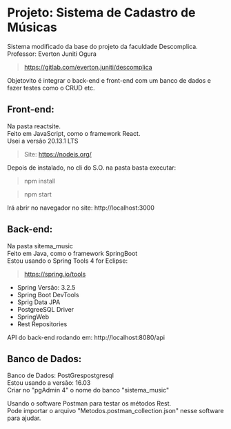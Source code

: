 # Projeto: Sistema de Cadastro de Músicas

Sistema modificado da base do projeto da faculdade Descomplica.\
Professor: Everton Juniti Ogura
> https://gitlab.com/everton.juniti/descomplica

Objetovito é integrar o back-end e front-end com um banco de dados e fazer testes como o CRUD etc.

## Front-end:
Na pasta reactsite.\
Feito em JavaScript, como o framework React.\
Usei a versão 20.13.1 LTS
> Site: https://nodejs.org/

Depois de instalado, no cli do S.O. na pasta basta executar:
> npm install

> npm start

Irá abrir no navegador no site: http://localhost:3000

## Back-end:
Na pasta sitema_music\
Feito em Java, como o framework SpringBoot\
Estou usando o Spring Tools 4 for Eclipse:
> https://spring.io/tools

- Spring Versão: 3.2.5
- Spring Boot DevTools
- Sprig Data JPA
- PostgreeSQL Driver
- SpringWeb
- Rest Repositories

API do back-end rodando em: http://localhost:8080/api


## Banco de Dados:
Banco de Dados: PostGrespostgresql\
Estou usando a versão: 16.03\
Criar no "pgAdmin 4" o nome do banco "sistema_music" <br />

Usando o software Postman para testar os métodos Rest.\
Pode importar o arquivo "Metodos.postman_collection.json" nesse software para ajudar.

